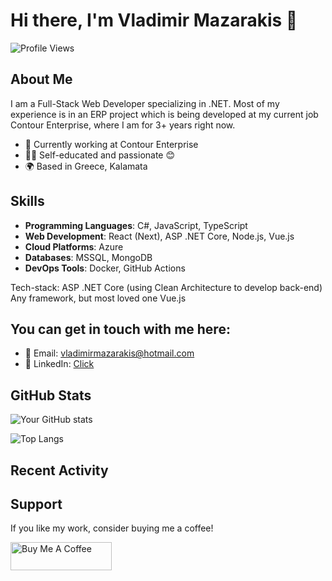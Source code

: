 # Hi there, I'm Vladimir Mazarakis 👋

![Profile Views](https://komarev.com/ghpvc/?username=vladimirmazarakis&color=blueviolet)

## About Me

I am a Full-Stack Web Developer specializing in .NET. Most of my experience is in an ERP project which is being developed at my current job Contour Enterprise, where I am for 3+ years right now. 

- 💼 Currently working at Contour Enterprise
- 🧑‍🎓 Self-educated and passionate 😊
- 🌍 Based in Greece, Kalamata

## Skills

- **Programming Languages**: C#, JavaScript, TypeScript
- **Web Development**: React (Next), ASP .NET Core, Node.js, Vue.js
- **Cloud Platforms**: Azure
- **Databases**: MSSQL, MongoDB
- **DevOps Tools**: Docker, GitHub Actions

Tech-stack:
ASP .NET Core (using Clean Architecture to develop back-end)
Any framework, but most loved one Vue.js

## You can get in touch with me here:

- 📧 Email: [vladimirmazarakis@hotmail.com](mailto:vladimirmazarakis@hotmail.com)
- 💼 LinkedIn: [Click](https://www.linkedin.com/in/vladimiros-mazarakis-621347225/)

## GitHub Stats

![Your GitHub stats](https://github-readme-stats.vercel.app/api?username=vladimirmazarakis&show_icons=true&theme=radical)

![Top Langs](https://github-readme-stats.vercel.app/api/top-langs/?username=vladimirmazarakis&layout=compact&theme=radical)

## Recent Activity

<!--START_SECTION:activity-->
<!--END_SECTION:activity-->

## Support

If you like my work, consider buying me a coffee!

<a href="https://buymeacoffee.com/vladimirma4" target="_blank"><img src="https://cdn.buymeacoffee.com/buttons/v2/default-yellow.png" alt="Buy Me A Coffee" style="height: 45px; width: 162px;"></a>
